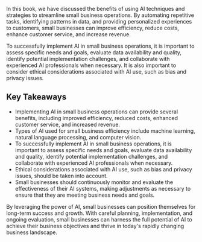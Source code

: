 

In this book, we have discussed the benefits of using AI techniques and strategies to streamline small business operations. By automating repetitive tasks, identifying patterns in data, and providing personalized experiences to customers, small businesses can improve efficiency, reduce costs, enhance customer service, and increase revenue.

To successfully implement AI in small business operations, it is important to assess specific needs and goals, evaluate data availability and quality, identify potential implementation challenges, and collaborate with experienced AI professionals when necessary. It is also important to consider ethical considerations associated with AI use, such as bias and privacy issues.

Key Takeaways
-------------

* Implementing AI in small business operations can provide several benefits, including improved efficiency, reduced costs, enhanced customer service, and increased revenue.
* Types of AI used for small business efficiency include machine learning, natural language processing, and computer vision.
* To successfully implement AI in small business operations, it is important to assess specific needs and goals, evaluate data availability and quality, identify potential implementation challenges, and collaborate with experienced AI professionals when necessary.
* Ethical considerations associated with AI use, such as bias and privacy issues, should be taken into account.
* Small businesses should continuously monitor and evaluate the effectiveness of their AI systems, making adjustments as necessary to ensure that they are meeting business needs and goals.

By leveraging the power of AI, small businesses can position themselves for long-term success and growth. With careful planning, implementation, and ongoing evaluation, small businesses can harness the full potential of AI to achieve their business objectives and thrive in today's rapidly changing business landscape.
